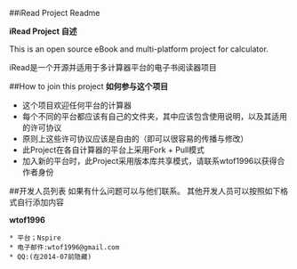 
##iRead Project Readme 

**iRead Project 自述**

This is an open source eBook and multi-platform project for calculator. 

iRead是一个开源并适用于多计算器平台的电子书阅读器项目


##How to join this project
**如何参与这个项目**

* 这个项目欢迎任何平台的计算器
* 每个不同的平台都应该有自己的文件夹，其中应该包含使用说明，以及其适用的许可协议
* 原则上这些许可协议应该是自由的（即可以很容易的传播与修改）
* 此Project在各自计算器的平台上采用Fork + Pull模式
* 加入新的平台时，此Project采用版本库共享模式，请联系wtof1996以获得合作者身份

##开发人员列表
如果有什么问题可以与他们联系。
其他开发人员可以按照如下格式自行添加内容

**wtof1996**

    * 平台；Nspire
    * 电子邮件:wtof1996@gmail.com
    * QQ:(在2014-07前隐藏)


